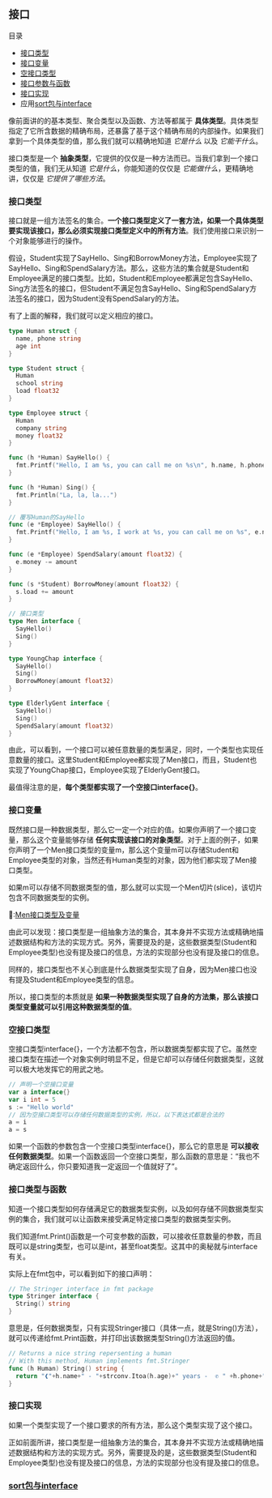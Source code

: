 ## 接口

目录

  * [接口类型](#接口类型)
  * [接口变量](#接口变量)
  * [空接口类型](#空接口类型)
  * [接口参数与函数](#接口参数与函数)
  * [接口实现](接口实现)
  * 应用[sort包与interface](sort.md)

像前面讲的的基本类型、聚合类型以及函数、方法等都属于 **具体类型**。具体类型指定了它所含数据的精确布局，还暴露了基于这个精确布局的内部操作。如果我们拿到一个具体类型的值，那么我们就可以精确地知道 *它是什么* 以及 *它能干什么*。

接口类型是一个 **抽象类型**，它提供的仅仅是一种方法而已。当我们拿到一个接口类型的值，我们无从知道 *它是什么*，你能知道的仅仅是 *它能做什么*，更精确地讲，仅仅是 *它提供了哪些方法*。

### 接口类型

接口就是一组方法签名的集合。**一个接口类型定义了一套方法，如果一个具体类型要实现该接口，那么必须实现接口类型定义中的所有方法**。我们使用接口来识别一个对象能够进行的操作。

假设，Student实现了SayHello、Sing和BorrowMoney方法，Employee实现了SayHello、Sing和SpendSalary方法。那么，这些方法的集合就是Student和Employee满足的接口类型。比如，Student和Employee都满足包含SayHello、Sing方法签名的接口，但Student不满足包含SayHello、Sing和SpendSalary方法签名的接口，因为Student没有SpendSalary的方法。

有了上面的解释，我们就可以定义相应的接口。

```go
type Human struct {
  name, phone string
  age int
}

type Student struct {
  Human
  school string
  load float32
}

type Employee struct {
  Human
  company string
  money float32
}

func (h *Human) SayHello() {
  fmt.Printf("Hello, I am %s, you can call me on %s\n", h.name, h.phone)
}

func (h *Human) Sing() {
  fmt.Println("La, la, la...")
}

// 覆写Human的SayHello
func (e *Employee) SayHello() {
  fmt.Printf("Hello, I am %s, I work at %s, you can call me on %s", e.name, e.company, e.phone)
}

func (e *Employee) SpendSalary(amount float32) {
  e.money -= amount
}

func (s *Student) BorrowMoney(amount float32) {
  s.load += amount
}

// 接口类型
type Men interface {
  SayHello()
  Sing()
}

type YoungChap interface {
  SayHello()
  Sing()
  BorrowMoney(amount float32)
}

type ElderlyGent interface {
  SayHello()
  Sing()
  SpendSalary(amount float32)
}
```

由此，可以看到，一个接口可以被任意数量的类型满足，同时，一个类型也实现任意数量的接口。这里Student和Employee都实现了Men接口，而且，Student也实现了YoungChap接口，Employee实现了ElderlyGent接口。

最值得注意的是，**每个类型都实现了一个空接口interface{}**。

### 接口变量

既然接口是一种数据类型，那么它一定一个对应的值。如果你声明了一个接口变量，那么这个变量能够存储 **任何实现该接口的对象类型**。对于上面的例子，如果你声明了一个Men接口类型的变量m，那么这个变量m可以存储Student和Employee类型的对象，当然还有Human类型的对象，因为他们都实现了Men接口类型。

如果m可以存储不同数据类型的值，那么就可以实现一个Men切片(slice)，该切片包含不同数据类型的实例。

🌰:[Men接口类型及变量](example/student.go)

由此可以发现：接口类型是一组抽象方法的集合，其本身并不实现方法或精确地描述数据结构和方法的实现方式。另外，需要提及的是，这些数据类型(Student和Employee类型)也没有提及接口的信息，方法的实现部分也没有提及接口的信息。

同样的，接口类型也不关心到底是什么数据类型实现了自身，因为Men接口也没有提及Student和Employee类型的信息。

所以，接口类型的本质就是 **如果一种数据类型实现了自身的方法集，那么该接口类型变量就可以引用这种数据类型的值**。

### 空接口类型

空接口类型interface{}，一个方法都不包含，所以数据类型都实现了它。虽然空接口类型在描述一个对象实例时明显不足，但是它却可以存储任何数据类型，这就可以极大地发挥它的用武之地。

```go
// 声明一个空接口变量
var a interface{}
var i int = 5
s := "Hello world"
// 因为空接口类型可以存储任何数据类型的实例，所以，以下表达式都是合法的
a = i
a = s
```

如果一个函数的参数包含一个空接口类型interface{}，那么它的意思是 **可以接收任何数据类型**。如果一个函数返回一个空接口类型，那么函数的意思是：“我也不确定返回什么，你只要知道我一定返回一个值就好了”。

### 接口类型与函数

知道一个接口类型如何存储满足它的数据类型实例，以及如何存储不同数据类型实例的集合，我们就可以让函数来接受满足特定接口类型的数据类型实例。

我们知道fmt.Print()函数是一个可变参数的函数，可以接收任意数量的参数，而且既可以是string类型，也可以是int，甚至float类型。这其中的奥秘就与interface有关。

实际上在fmt包中，可以看到如下的接口声明：

```go
// The Stringer interface in fmt package
type Stringer interface {
  String() string
}
```

意思是，任何数据类型，只有实现Stringer接口（具体一点，就是String()方法），就可以传递给fmt.Print函数，并打印出该数据类型String()方法返回的值。

```go
// Returns a nice string repersenting a human
// With this method, Human implements fmt.Stringer
func (h Human) String() string {
  return "❰"+h.name+" - "+strconv.Itoa(h.age)+" years -  ✆ " +h.phone+"❱"
}
```

### 接口实现

如果一个类型实现了一个接口要求的所有方法，那么这个类型实现了这个接口。

正如前面所讲，接口类型是一组抽象方法的集合，其本身并不实现方法或精确地描述数据结构和方法的实现方式。另外，需要提及的是，这些数据类型(Student和Employee类型)也没有提及接口的信息，方法的实现部分也没有提及接口的信息。

### [sort包与interface](sort.md)
